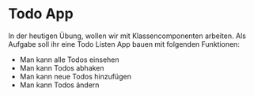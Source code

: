 # Todo App
In der heutigen Übung, wollen wir mit Klassencomponenten arbeiten. Als Aufgabe soll ihr eine Todo Listen App bauen mit folgenden Funktionen:
* Man kann alle Todos einsehen
* Man kann Todos abhaken
* Man kann neue Todos hinzufügen
* Man kann Todos ändern
